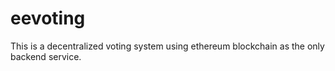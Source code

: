 # eevoting
This is a decentralized voting system using ethereum blockchain as the only backend service.
